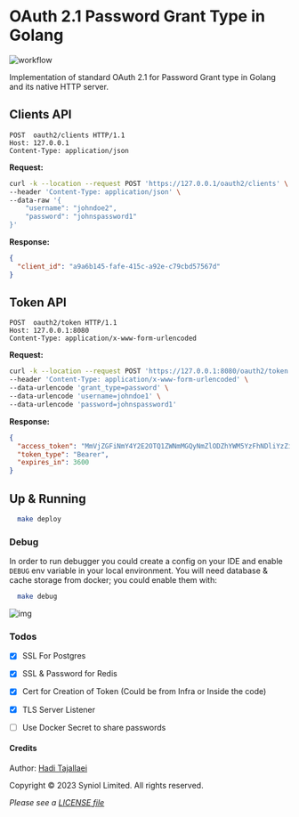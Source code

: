 # OAuth 2.1 Password Grant Type in Golang
![workflow](https://github.com/syniol/golang-oauth-password-grant/actions/workflows/makefile.yml/badge.svg)

Implementation of standard OAuth 2.1 for Password Grant type in Golang 
and its native HTTP server.


## Clients API
```text
POST  oauth2/clients HTTP/1.1
Host: 127.0.0.1
Content-Type: application/json
```

__Request:__
```bash
curl -k --location --request POST 'https://127.0.0.1/oauth2/clients' \
--header 'Content-Type: application/json' \
--data-raw '{
    "username": "johndoe2",
    "password": "johnspassword1"
}'
```

__Response:__
```json
{
  "client_id": "a9a6b145-fafe-415c-a92e-c79cbd57567d"
}
```


## Token API
```text
POST  oauth2/token HTTP/1.1
Host: 127.0.0.1:8080
Content-Type: application/x-www-form-urlencoded
```

__Request:__
```bash
curl -k --location --request POST 'https://127.0.0.1:8080/oauth2/token' \
--header 'Content-Type: application/x-www-form-urlencoded' \
--data-urlencode 'grant_type=password' \
--data-urlencode 'username=johndoe1' \
--data-urlencode 'password=johnspassword1'
```

__Response:__
```json
{
  "access_token": "MmVjZGFiNmY4Y2E2OTQ1ZWNmMGQyNmZlODZhYWM5YzFhNDliYzZiNzNkNmY2MjBmYThiMzM3NTEyODE1ZTc1YjNiZTcxODI3YjFjZDkzZDYyODRkODljZjdjMDU3NWY4M2Y2NjdiODg4ZTliZDIwMzlmMTRlYjkxZGEyYmFkMDM=",
  "token_type": "Bearer",
  "expires_in": 3600
}
```


## Up & Running

```bash
  make deploy
```


### Debug
In order to run debugger you could create a config on your IDE and enable `DEBUG` env variable in your 
local environment. You will need database & cache storage from docker; you could enable them with:

```bash
  make debug
```

![img](https://github.com/syniol/golang-oauth-password-grant/assets/68777073/5c24392a-29df-41c2-8f11-fd32a1053222)



### Todos
 * [x] SSL For Postgres
 * [x] SSL & Password for Redis
 * [x] Cert for Creation of Token (Could be from Infra or Inside the code)
 * [x] TLS Server Listener
 * [ ] Use Docker Secret to share passwords


#### Credits
Author: [Hadi Tajallaei](mailto:hadi@syniol.com)

Copyright &copy; 2023 Syniol Limited. All rights reserved.

_Please see a [LICENSE file](https://github.com/syniol/golang-oauth-password-grant/blob/main/LICENSE)_
